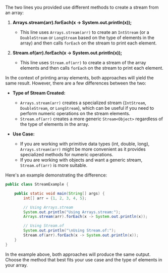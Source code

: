 The two lines you provided use different methods to create a stream from an array:

1. **Arrays.stream(arr).forEach(x -> System.out.println(x));**
   - This line uses `Arrays.stream(arr)` to create an `IntStream` (or a `DoubleStream` or `LongStream` based on the type of elements in the array) and then calls `forEach` on the stream to print each element.

2. **Stream.of(arr).forEach(x -> System.out.println(x));**
   - This line uses `Stream.of(arr)` to create a stream of the array elements and then calls `forEach` on the stream to print each element.

In the context of printing array elements, both approaches will yield the same result. However, there are a few differences between the two:

- **Type of Stream Created:**
  - `Arrays.stream(arr)` creates a specialized stream (`IntStream`, `DoubleStream`, or `LongStream`), which can be useful if you need to perform numeric operations on the stream elements.
  - `Stream.of(arr)` creates a more generic `Stream<Object>` regardless of the type of elements in the array.

- **Use Case:**
  - If you are working with primitive data types (int, double, long), `Arrays.stream(arr)` might be more convenient as it provides specialized methods for numeric operations.
  - If you are working with objects and want a generic stream, `Stream.of(arr)` is more suitable.

Here's an example demonstrating the difference:

```java
public class StreamExample {

    public static void main(String[] args) {
        int[] arr = {1, 2, 3, 4, 5};

        // Using Arrays.stream
        System.out.println("Using Arrays.stream:");
        Arrays.stream(arr).forEach(x -> System.out.println(x));

        // Using Stream.of
        System.out.println("\nUsing Stream.of:");
        Stream.of(arr).forEach(x -> System.out.println(x));
    }
}
```

In the example above, both approaches will produce the same output. Choose the method that best fits your use case and the type of elements in your array.